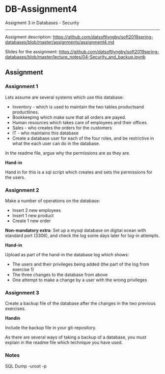 # DB-Assignment4
Assigment 3 in Databases - Security

-----

Assigment description: https://github.com/datsoftlyngby/soft2019spring-databases/blob/master/assignments/assignment4.md

Slides for the assignment: https://github.com/datsoftlyngby/soft2019spring-databases/blob/master/lecture_notes/04-Security_and_backup.ipynb

## Assignment

### Assignment 1

Lets assume are several systems which use this database:

- Inventory - which is used to maintain the two tables productsand productlines.
- Bookkeeping which make sure that all orders are payed.
- Human resources which takes care of employees and their offices
- Sales - who creates the orders for the customers
- IT - who maintains this database
- Create a database user for each of the four roles, and be restrictive in what the each user can do in the database.

In the readme file, argue why the permissions are as they are.

**Hand-in**

Hand in for this is a sql script which creates and sets the permissions for the users.


### Assignment 2

Make a number of operations on the database:

- Insert 2 new employees
- Insert 1 new product
- Create 1 new order

**Non-mandatory extra**: Set up a mysql database on digital ocean with standard port (3306), and check the log some days later for log-in attempts.

**Hand-in**

Upload as part of the hand-in the database log which shows:

- The users and their privileges being added (the part of the log from exercise 1)
- The three changes to the database from above
- One attempt to make a change by a user with the wrong privileges

### Assignment 3

Create a backup file of the database after the changes in the two previous exercises.


**Handin**

Include the backup file in your git-repository.

As there are several ways of taking a backup of a database, you must explain in the readme file which technique you have used.

### Notes

SQL Dump
-uroot -p 
